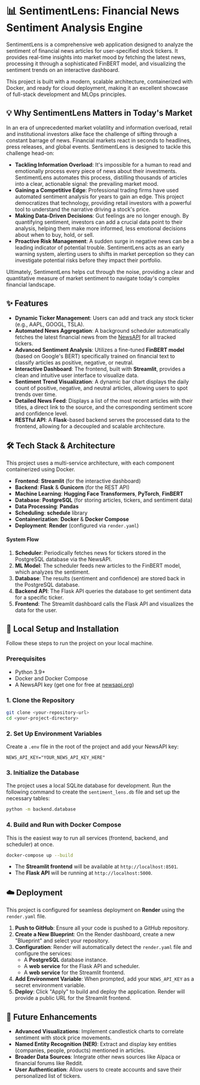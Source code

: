 # 📊 SentimentLens: Financial News Sentiment Analysis Engine

SentimentLens is a comprehensive web application designed to analyze the sentiment of financial news articles for user-specified stock tickers. It provides real-time insights into market mood by fetching the latest news, processing it through a sophisticated FinBERT model, and visualizing the sentiment trends on an interactive dashboard.

This project is built with a modern, scalable architecture, containerized with Docker, and ready for cloud deployment, making it an excellent showcase of full-stack development and MLOps principles.

## 💡 Why SentimentLens Matters in Today's Market

In an era of unprecedented market volatility and information overload, retail and institutional investors alike face the challenge of sifting through a constant barrage of news. Financial markets react in seconds to headlines, press releases, and global events. SentimentLens is designed to tackle this challenge head-on:

* **Tackling Information Overload**: It's impossible for a human to read and emotionally process every piece of news about their investments. SentimentLens automates this process, distilling thousands of articles into a clear, actionable signal: the prevailing market mood.
* **Gaining a Competitive Edge**: Professional trading firms have used automated sentiment analysis for years to gain an edge. This project democratizes that technology, providing retail investors with a powerful tool to understand the narrative driving a stock's price.
* **Making Data-Driven Decisions**: Gut feelings are no longer enough. By quantifying sentiment, investors can add a crucial data point to their analysis, helping them make more informed, less emotional decisions about when to buy, hold, or sell.
* **Proactive Risk Management**: A sudden surge in negative news can be a leading indicator of potential trouble. SentimentLens acts as an early warning system, alerting users to shifts in market perception so they can investigate potential risks before they impact their portfolio.

Ultimately, SentimentLens helps cut through the noise, providing a clear and quantitative measure of market sentiment to navigate today's complex financial landscape.

## ✨ Features

* **Dynamic Ticker Management**: Users can add and track any stock ticker (e.g., AAPL, GOOGL, TSLA).
* **Automated News Aggregation**: A background scheduler automatically fetches the latest financial news from the [NewsAPI](https://newsapi.org/) for all tracked tickers.
* **Advanced Sentiment Analysis**: Utilizes a fine-tuned **FinBERT model** (based on Google's BERT) specifically trained on financial text to classify articles as positive, negative, or neutral.
* **Interactive Dashboard**: The frontend, built with **Streamlit**, provides a clean and intuitive user interface to visualize data.
* **Sentiment Trend Visualization**: A dynamic bar chart displays the daily count of positive, negative, and neutral articles, allowing users to spot trends over time.
* **Detailed News Feed**: Displays a list of the most recent articles with their titles, a direct link to the source, and the corresponding sentiment score and confidence level.
* **RESTful API**: A **Flask**-based backend serves the processed data to the frontend, allowing for a decoupled and scalable architecture.

## 🛠️ Tech Stack & Architecture

This project uses a multi-service architecture, with each component containerized using Docker.

* **Frontend**: **Streamlit** (for the interactive dashboard)
* **Backend**: **Flask** & **Gunicorn** (for the REST API)
* **Machine Learning**: **Hugging Face Transformers**, **PyTorch**, **FinBERT**
* **Database**: **PostgreSQL** (for storing articles, tickers, and sentiment data)
* **Data Processing**: **Pandas**
* **Scheduling**: **schedule** library
* **Containerization**: **Docker** & **Docker Compose**
* **Deployment**: **Render** (configured via `render.yaml`)

#### System Flow

1.  **Scheduler**: Periodically fetches news for tickers stored in the PostgreSQL database via the NewsAPI.
2.  **ML Model**: The scheduler feeds new articles to the FinBERT model, which analyzes the sentiment.
3.  **Database**: The results (sentiment and confidence) are stored back in the PostgreSQL database.
4.  **Backend API**: The Flask API queries the database to get sentiment data for a specific ticker.
5.  **Frontend**: The Streamlit dashboard calls the Flask API and visualizes the data for the user.

## 🚀 Local Setup and Installation

Follow these steps to run the project on your local machine.

### Prerequisites

* Python 3.9+
* Docker and Docker Compose
* A NewsAPI key (get one for free at [newsapi.org](https://newsapi.org/))

### 1. Clone the Repository

```bash
git clone <your-repository-url>
cd <your-project-directory>
```

### 2. Set Up Environment Variables

Create a `.env` file in the root of the project and add your NewsAPI key:

```
NEWS_API_KEY="YOUR_NEWS_API_KEY_HERE"
```

### 3. Initialize the Database

The project uses a local SQLite database for development. Run the following command to create the `sentiment_lens.db` file and set up the necessary tables:

```bash
python -m backend.database
```

### 4. Build and Run with Docker Compose

This is the easiest way to run all services (frontend, backend, and scheduler) at once.

```bash
docker-compose up --build
```

* The **Streamlit frontend** will be available at `http://localhost:8501`.
* The **Flask API** will be running at `http://localhost:5000`.

## ☁️ Deployment

This project is configured for seamless deployment on **Render** using the `render.yaml` file.

1.  **Push to GitHub**: Ensure all your code is pushed to a GitHub repository.
2.  **Create a New Blueprint**: On the Render dashboard, create a new "Blueprint" and select your repository.
3.  **Configuration**: Render will automatically detect the `render.yaml` file and configure the services:
    * A **PostgreSQL** database instance.
    * A **web service** for the Flask API and scheduler.
    * A **web service** for the Streamlit frontend.
4.  **Add Environment Variable**: When prompted, add your `NEWS_API_KEY` as a secret environment variable.
5.  **Deploy**: Click "Apply" to build and deploy the application. Render will provide a public URL for the Streamlit frontend.

## 🔮 Future Enhancements

* **Advanced Visualizations**: Implement candlestick charts to correlate sentiment with stock price movements.
* **Named Entity Recognition (NER)**: Extract and display key entities (companies, people, products) mentioned in articles.
* **Broader Data Sources**: Integrate other news sources like Alpaca or financial forums like Reddit.
* **User Authentication**: Allow users to create accounts and save their personalized list of tickers.
